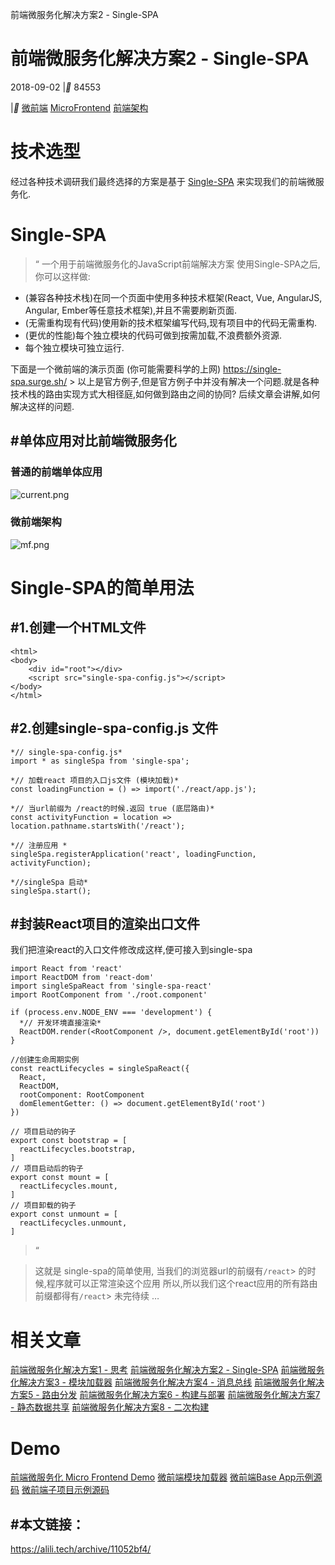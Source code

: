 前端微服务化解决方案2 - Single-SPA

# 前端微服务化解决方案2 - Single-SPA

2018-09-02
|**  84553

|**  [微前端](https://alili.tech/tags/%E5%BE%AE%E5%89%8D%E7%AB%AF)  [MicroFrontend](https://alili.tech/tags/microfrontend)  [前端架构](https://alili.tech/tags/%E5%89%8D%E7%AB%AF%E6%9E%B6%E6%9E%84)

# 技术选型

经过各种技术调研我们最终选择的方案是基于 [Single-SPA](https://single-spa.js.org/) 来实现我们的前端微服务化.

# Single-SPA

> “
> 一个用于前端微服务化的JavaScript前端解决方案
使用Single-SPA之后,你可以这样做:

- (兼容各种技术栈)在同一个页面中使用多种技术框架(React, Vue, AngularJS, Angular, Ember等任意技术框架),并且不需要刷新页面.
- (无需重构现有代码)使用新的技术框架编写代码,现有项目中的代码无需重构.
- (更优的性能)每个独立模块的代码可做到按需加载,不浪费额外资源.
- 每个独立模块可独立运行.

下面是一个微前端的演示页面 (你可能需要科学的上网) https://single-spa.surge.sh/ > 以上是官方例子,但是官方例子中并没有解决一个问题.就是各种技术栈的路由实现方式大相径庭,如何做到路由之间的协同? 后续文章会讲解,如何解决这样的问题.

## #单体应用对比前端微服务化

### 普通的前端单体应用

![current.png](https://cdn.jsdelivr.net/gh/hjb2722404/myimg/20201231175309.png)

### 微前端架构

![mf.png](https://cdn.jsdelivr.net/gh/hjb2722404/myimg/20201231175315.png)

# Single-SPA的简单用法

## #1.创建一个HTML文件

	<html>
	<body>
	    <div id="root"></div>
	    <script src="single-spa-config.js"></script>
	</body>
	</html>

## #2.创建single-spa-config.js 文件

	*// single-spa-config.js*
	import * as singleSpa from 'single-spa';
	
	*// 加载react 项目的入口js文件 (模块加载)*
	const loadingFunction = () => import('./react/app.js');
	
	*// 当url前缀为 /react的时候.返回 true (底层路由)*
	const activityFunction = location => location.pathname.startsWith('/react');
	
	*// 注册应用 *
	singleSpa.registerApplication('react', loadingFunction, activityFunction);
	
	*//singleSpa 启动*
	singleSpa.start();

## #封装React项目的渲染出口文件

我们把渲染react的入口文件修改成这样,便可接入到single-spa

	import React from 'react'
	import ReactDOM from 'react-dom'
	import singleSpaReact from 'single-spa-react'
	import RootComponent from './root.component'
	
	if (process.env.NODE_ENV === 'development') {
	  *// 开发环境直接渲染*
	  ReactDOM.render(<RootComponent />, document.getElementById('root'))
	}
	
	//创建生命周期实例
	const reactLifecycles = singleSpaReact({
	  React,
	  ReactDOM,
	  rootComponent: RootComponent
	  domElementGetter: () => document.getElementById('root')
	})
	
	// 项目启动的钩子
	export const bootstrap = [
	  reactLifecycles.bootstrap,
	]
	// 项目启动后的钩子
	export const mount = [
	  reactLifecycles.mount,
	]
	// 项目卸载的钩子
	export const unmount = [
	  reactLifecycles.unmount,
	]

> “

> 这就是 single-spa的简单使用, 当我们的浏览器url的前缀有`/react`> 的时候,程序就可以正常渲染这个应用 所以,所以我们这个react应用的所有路由前缀都得有`/react`>  未完待续 …

# 相关文章

[前端微服务化解决方案1 - 思考](http://alili.tech/archive/ea599f7c/)
[前端微服务化解决方案2 - Single-SPA](http://alili.tech/archive/11052bf4/)
[前端微服务化解决方案3 - 模块加载器](http://alili.tech/archive/1a60cede/)
[前端微服务化解决方案4 - 消息总线](http://alili.tech/archive/a9a1f81b/)
[前端微服务化解决方案5 - 路由分发](http://alili.tech/archive/5ff0b366/)
[前端微服务化解决方案6 - 构建与部署](http://alili.tech/archive/ffb0c5ab/)
[前端微服务化解决方案7 - 静态数据共享](http://alili.tech/archive/5e00e43d/)
[前端微服务化解决方案8 - 二次构建](http://alili.tech/archive/ce685b9f/)

# Demo

[前端微服务化 Micro Frontend Demo](http://microfrontend.alili.tech/)
[微前端模块加载器](https://github.com/Fantasy9527/lotus-scaffold-micro-frontend-portal)
[微前端Base App示例源码](https://github.com/Fantasy9527/microfrontend-base-demo)
[微前端子项目示例源码](https://github.com/Fantasy9527/microfrontend-submodule-demo)

## #本文链接：

https://alili.tech/archive/11052bf4/